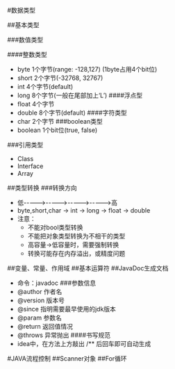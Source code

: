 #数据类型

##基本类型

###数值类型

####整数类型
+ byte 1个字节(range: -128,127) (1byte占用4个bit位)
+ short 2个字节(-32768, 32767)
+ int 4个字节(default)
+ long 8个字节(一般在尾部加上‘L’)
####浮点型
+ float 4个字节
+ double 8个字节(default)
####字符类型
+ char 2个字节
###boolean类型
+ boolean 1个bit位(true, false)

###引用类型
+ Class
+ Interface
+ Array

##类型转换
###转换方向
+ 低----->----->----->----->高 
+ byte,short,char -> int -> long -> float -> double
+ 注意：
    + 不能对bool类型转换
    + 不能把对象类型转换为不相干的类型
    + 高容量->低容量时，需要强制转换
    + 转换可能存在内存溢出，或精度问题
  
##变量、常量、作用域
##基本运算符
##JavaDoc生成文档
+ 命令：javadoc
###参数信息
+ @author 作者名
+ @version  版本号
+ @since 指明需要最早使用的jdk版本
+ @param 参数名
+ @return 返回值情况
+ @throws 异常抛出
####书写规范
+ idea中，在方法上方敲出 /** 后回车即可自动生成

#JAVA流程控制
##Scanner对象
##For循环

